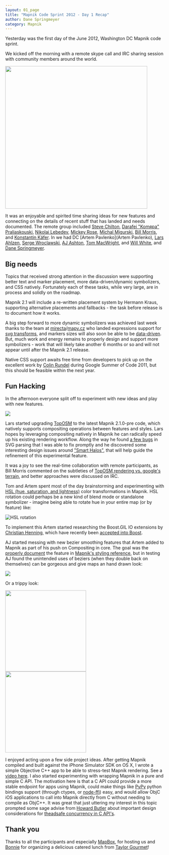 ```yaml
---
layout: 01_page
title: "Mapnik Code Sprint 2012 - Day 1 Recap"
author: Dane Springmeyer
category: Mapnik
---
```


Yesterday was the first day of the June 2012, Washington DC Mapnik code sprint.

We kicked off the morning with a remote skype call and IRC sharing session with community members around the world.

<a href="https://p.twimg.com/AvhgqEwCIAEUX8g.jpg">
<img src="https://p.twimg.com/AvhgqEwCIAEUX8g.jpg" width="450"/>
</a>

It was an enjoyable and spirited time sharing ideas for new features and connecting on the details of recent stuff that has landed and needs documented. The remote group included [Steve Chilton](https://twitter.com/#!/steev8), [Darafei "Komяpa" Praliaskouski](https://github.com/Komzpa), [Nikolai Lebedev](https://github.com/nlebedev), [Mickey Rose](https://github.com/lightmare), [Michal Migurski](https://github.com/migurski), [Bill Morris](https://github.com/wboykinm), and [Konstantin Käfer](https://github.com/kkaefer). In we had DC [Artem Pavlenko](Artem Pavlenko), [Lars Ahlzen](https://github.com/ahlzen), [Serge Wroclawski](https://github.com/emacsen), [AJ Ashton](https://github.com/ajashton), [Tom MacWright](https://github.com/tmcw), and [Will White](https://github.com/willwhite), and [Dane Springmeyer](https://github.com/springmeyer).

## Big needs
Topics that received strong attention in the discussion were supporting better text and marker placement, more data-driven/dynamic symbolizers, and CSS natively. Fortunately each of these tasks, while very large, are in process and solidly on the roadmap.

Mapnik 2.1 will include a re-written placement system by Hermann Kraus, supporting alternative placements and fallbacks - the task before release is to document how it works.

A big step forward to more dynamic symbolizers was achieved last week thanks to the team at [mirecta](https://github.com/mirecta)/[mapy.cz](http://www.mapy.cz/) who landed expressions support for [svg transforms](https://github.com/mapnik/mapnik/pull/1243), and markers sizes will also soon be able to be [data-driven](https://github.com/mapnik/mapnik/pull/1255). But, much work and energy remains to properly design and support more symbolizers - work that will likely take another 6 months or so and will not appear until after the Mapnik 2.1 release.

Native CSS support awaits free time from developers to pick up on the excellent work by [Colin Rundel](https://github.com/mapnik/carto-parser) during Google Summer of Code 2011, but this should be feasible within the next year.

## Fun Hacking

In the afternoon everyone split off to experiment with new ideas and play with new features.

<img src="http://toposm.com/logo_small.png" />

Lars started upgrading [TopOSM](http://www.TopOSM.com/) to the latest Mapnik 2.1.0-pre code, which natively supports compositing operations between features and styles. Lars hopes by leveraging compositing natively in Mapnik he can radically speed up his existing rendering workflow. Along the way he found [a few bugs](https://github.com/mapnik/mapnik/issues/1256) in SVG parsing that I was able to fix promptly and he discovered some interesting design issues around ["Smart Halos"](https://github.com/mapnik/mapnik/issues/1259), that will help guide the refinement of this experimental feature.

It was a joy to see the real-time collaboration with remote participants, as Bill Morris commented on the subtleties of [TopOSM rendering vs. google's terrain](http://farm8.staticflickr.com/7073/7381097632_b8b78c237d_z.jpg), and better approaches were discussed on IRC.

Tom and Artem spent most of the day brainstorming and experimenting with [HSL (hue, saturation, and lightness)](http://en.wikipedia.org/wiki/HSL_and_HSV) color transformations in Mapnik. HSL rotation could perhaps be a new kind of blend mode or standalone symbolizer - imagine being able to rotate hue in your entire map (or by feature) like:

![HSL rotation](http://upload.wikimedia.org/wikipedia/commons/6/6e/Hue.gif)

To implement this Artem started researching the Boost.GIL IO extensions by [Christian Henning](http://lists.boost.org/boost-users/2008/09/40737.php), which have recently been [accepted into Boost](http://mateusz.loskot.net/2011/01/27/boost-gil-io-and-toolbox-extensions-accepted-into-boost/).

AJ started messing with new bezier smoothing features that Artem added to Mapnik as part of his push on Compositing in core. The goal was the [properly document](https://github.com/mapnik/reference.json/commit/66648bc7a403c6669f58dbb7e7cd404b55405232) the feature in [Mapnik's styling reference](https://github.com/mapnik/reference.json), but in testing AJ found the unintended uses of beziers (when they double back on themselves) can be gorgeous and give maps an hand drawn look:

<a href="http://a.tiles.mapbox.com/v3/aj.sketchy.html#4.00/-14.60/-218.65">
<img src="http://a.tiles.mapbox.com/v3/aj.sketchy/5/4/10.png" />
</a>

Or a trippy look:

<a href="http://dl.dropbox.com/u/2398828/scrot/smooth02.png">
<img src="http://dl.dropbox.com/u/2398828/scrot/smooth02.png" width="256" />
</a>

<a href="http://dl.dropbox.com/u/2398828/scrot/smooth01.png">
<img src="http://dl.dropbox.com/u/2398828/scrot/smooth01.png" width="256">
</a>


I enjoyed acting upon a few side project ideas. After getting Mapnik compiled and built against the iPhone Simulator SDK on OS X, I wrote a simple Objective C++ app to be able to stress-test Mapnik rendering. See a [video here](
http://f.cl.ly/items/1d3q2b1l2y0f0t2l2t0q/vector_ios_rendering.mov). I also started experimenting with wrapping Mapnik in a pure and simple C API. The motivation here is that a C API could provide a more stable endpoint for apps using Mapnik, could make things like [PyPy](http://pypy.org/) python bindings support (through ctypes, or [node-ffi](https://github.com/rbranson/node-ffi)) easy, and would allow ObjC iOS applications to call into Mapnik directly from C without needing to compile as ObjC++. It was great that just uttering my interest in this topic prompted some sage advise from [Howard Butler](https://github.com/hobu) about important design considerations for [theadsafe concurrency in C API's](https://twitter.com/howardbutler/status/214114362498101248).

## Thank you
Thanks to all the participants and especially [MapBox](https://twitter.com/#!/MapBox), for hosting us and [Bonnie](https://twitter.com/bonnie/status/213355117641084929) for organizing a delicious catered lunch from [Taylor Gourmet](http://www.taylorgourmet.com/)!










